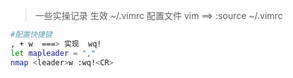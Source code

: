 >一些实操记录
>生效 ~/.vimrc  配置文件
>vim   ==> :source ~/.vimrc

 ```bash
#配置快捷键
, + w  ===> 实现  wq!
let mapleader = ","
nmap <leader>w :wq!<CR>
```


